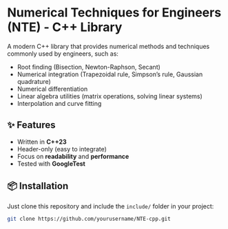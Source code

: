 # Numerical Techniques for Engineers (NTE) - C++ Library

A modern C++ library that provides numerical methods and techniques commonly used by engineers, such as:
- Root finding (Bisection, Newton-Raphson, Secant)
- Numerical integration (Trapezoidal rule, Simpson’s rule, Gaussian quadrature)
- Numerical differentiation
- Linear algebra utilities (matrix operations, solving linear systems)
- Interpolation and curve fitting

## ✨ Features
- Written in **C++23**
- Header-only (easy to integrate)
- Focus on **readability** and **performance**
- Tested with **GoogleTest**

## 📦 Installation
Just clone this repository and include the `include/` folder in your project:

```bash
git clone https://github.com/yourusername/NTE-cpp.git
